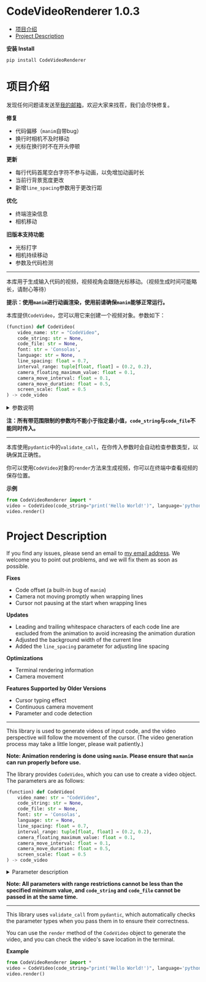 # CodeVideoRenderer 1.0.3

- [项目介绍](#项目介绍)
- [Project Description](#project-description)

**安装 Install**
```bash
pip install CodeVideoRenderer
```

# 项目介绍
发现任何问题请发送至[我的邮箱](mailto:zhuchongjing_pypi@163.com)，欢迎大家来找茬，我们会尽快修复。

**修复**
- 代码偏移（`manim`自带bug）
- 换行时相机不及时移动
- 光标在换行时不在开头停顿

**更新**
- 每行代码首尾空白字符不参与动画，以免增加动画时长
- 当前行背景宽度更改
- 新增`line_spacing`参数用于更改行距

**优化**
- 终端渲染信息
- 相机移动

**旧版本支持功能**
- 光标打字
- 相机持续移动
- 参数及代码检测

--- 

本库用于生成输入代码的视频，视频视角会跟随光标移动。（视频生成时间可能略长，请耐心等待）

**提示：使用`manim`进行动画渲染，使用前请确保`manim`能够正常运行。**

本库提供`CodeVideo`，您可以用它来创建一个视频对象。参数如下：

```python
(function) def CodeVideo(
    video_name: str = "CodeVideo",
    code_string: str = None,
    code_file: str = None,
    font: str = 'Consolas',
    language: str = None,
    line_spacing: float = 0.7,
    interval_range: tuple[float, float] = (0.2, 0.2),
    camera_floating_maximum_value: float = 0.1,
    camera_move_interval: float = 0.1,
    camera_move_duration: float = 0.5,
    screen_scale: float = 0.5
) -> code_video
```

<details>
    <summary>参数说明</summary>
    
> `video_name`：生成视频的文件名，默认值为`"CodeVideo"`
> 
> `code_string`：直接传入的代码字符串
> 
> `code_file`：代码文件路径
> 
> `font`：代码显示字体，默认值为`'Consolas'`
> 
> `language`：代码语言（用于语法高亮）
> 
> `line_spacing`：代码行间距，默认值为`0.7`
> 
> `interval_range`：字符显示的时间间隔范围（秒），元组形式，默认`(0.2, 0.2)`，最小值为0.2
> 
> `camera_floating_maximum_value`：相机浮动的最大范围，默认`0.1`，值≥0
> 
> `camera_move_interval`：相机自动移动的时间间隔（秒），默认`0.1`，值≥0
> 
> `camera_move_duration`：相机移动的持续时间（秒），默认`0.5`，值≥0
> 
> `screen_scale`：屏幕缩放比例，默认值为`0.5`
</details>

**注：所有带范围限制的参数均不能小于指定最小值，`code_string`与`code_file`不能同时传入。**

--- 

本库使用`pydantic`中的`validate_call`，在你传入参数时会自动检查参数类型，以确保其正确性。

你可以使用`CodeVideo`对象的`render`方法来生成视频，你可以在终端中查看视频的保存位置。

**示例**
```python
from CodeVideoRenderer import *
video = CodeVideo(code_string="print('Hello World!')", language='python')
video.render()
```

# Project Description
If you find any issues, please send an email to [my email address](mailto:zhuchongjing_pypi@163.com). We welcome you to point out problems, and we will fix them as soon as possible.

**Fixes**
- Code offset (a built-in bug of `manim`)
- Camera not moving promptly when wrapping lines
- Cursor not pausing at the start when wrapping lines

**Updates**
- Leading and trailing whitespace characters of each code line are excluded from the animation to avoid increasing the animation duration
- Adjusted the background width of the current line
- Added the `line_spacing` parameter for adjusting line spacing

**Optimizations**
- Terminal rendering information
- Camera movement

**Features Supported by Older Versions**
- Cursor typing effect
- Continuous camera movement
- Parameter and code detection

---

This library is used to generate videos of input code, and the video perspective will follow the movement of the cursor. (The video generation process may take a little longer, please wait patiently.)

**Note: Animation rendering is done using `manim`. Please ensure that `manim` can run properly before use.**

The library provides `CodeVideo`, which you can use to create a video object. The parameters are as follows:

```python
(function) def CodeVideo(
    video_name: str = "CodeVideo",
    code_string: str = None,
    code_file: str = None,
    font: str = 'Consolas',
    language: str = None,
    line_spacing: float = 0.7,
    interval_range: tuple[float, float] = (0.2, 0.2),
    camera_floating_maximum_value: float = 0.1,
    camera_move_interval: float = 0.1,
    camera_move_duration: float = 0.5,
    screen_scale: float = 0.5
) -> code_video
```

<details>
    <summary>Parameter description</summary>
    
> `video_name`: The filename of the generated video, with a default value of `"CodeVideo"`
>
> `code_string`: The code string passed in directly
>
> `code_file`: The path to the code file
>
> `font`: The font used for displaying code, with a default value of `'Consolas'`
>
> `language`: The code language (used for syntax highlighting)
>
> `line_spacing`: The line spacing of the code, with a default value of `0.7`
>
> `interval_range`: The time interval range (in seconds) for character display, in tuple format, default is `(0.2, 0.2)`, with a minimum value of 0.2
>
> `camera_floating_maximum_value`: The maximum range of camera floating, default is `0.1`, value ≥ 0
>
> `camera_move_interval`: The time interval (in seconds) for automatic camera movement, default is `0.1`, value ≥ 0
>
> `camera_move_duration`: The duration (in seconds) of camera movement, default is `0.5`, value ≥ 0
>
> `screen_scale`: The screen scaling ratio, with a default value of `0.5`
</details>

**Note: All parameters with range restrictions cannot be less than the specified minimum value, and `code_string` and `code_file` cannot be passed in at the same time.**

---

This library uses `validate_call` from `pydantic`, which automatically checks the parameter types when you pass them in to ensure their correctness.

You can use the `render` method of the `CodeVideo` object to generate the video, and you can check the video's save location in the terminal.

**Example**
```python
from CodeVideoRenderer import *
video = CodeVideo(code_string="print('Hello World!')", language='python')
video.render()
```
